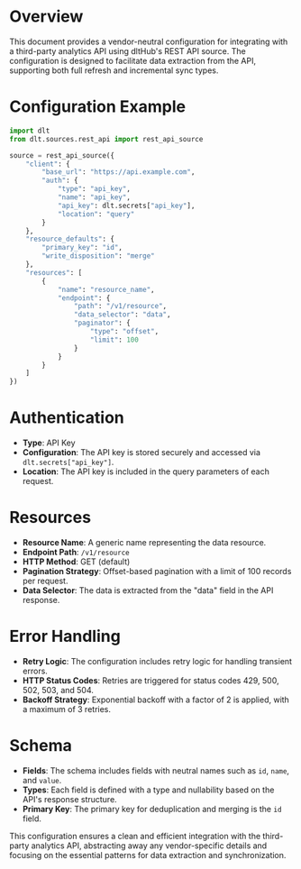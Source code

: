 # Overview

This document provides a vendor-neutral configuration for integrating with a third-party analytics API using dltHub's REST API source. The configuration is designed to facilitate data extraction from the API, supporting both full refresh and incremental sync types.

# Configuration Example

```python
import dlt
from dlt.sources.rest_api import rest_api_source

source = rest_api_source({
    "client": {
        "base_url": "https://api.example.com",
        "auth": {
            "type": "api_key",
            "name": "api_key",
            "api_key": dlt.secrets["api_key"],
            "location": "query"
        }
    },
    "resource_defaults": {
        "primary_key": "id",
        "write_disposition": "merge"
    },
    "resources": [
        {
            "name": "resource_name",
            "endpoint": {
                "path": "/v1/resource",
                "data_selector": "data",
                "paginator": {
                    "type": "offset",
                    "limit": 100
                }
            }
        }
    ]
})
```

# Authentication

- **Type**: API Key
- **Configuration**: The API key is stored securely and accessed via `dlt.secrets["api_key"]`.
- **Location**: The API key is included in the query parameters of each request.

# Resources

- **Resource Name**: A generic name representing the data resource.
- **Endpoint Path**: `/v1/resource`
- **HTTP Method**: GET (default)
- **Pagination Strategy**: Offset-based pagination with a limit of 100 records per request.
- **Data Selector**: The data is extracted from the "data" field in the API response.

# Error Handling

- **Retry Logic**: The configuration includes retry logic for handling transient errors.
- **HTTP Status Codes**: Retries are triggered for status codes 429, 500, 502, 503, and 504.
- **Backoff Strategy**: Exponential backoff with a factor of 2 is applied, with a maximum of 3 retries.

# Schema

- **Fields**: The schema includes fields with neutral names such as `id`, `name`, and `value`.
- **Types**: Each field is defined with a type and nullability based on the API's response structure.
- **Primary Key**: The primary key for deduplication and merging is the `id` field. 

This configuration ensures a clean and efficient integration with the third-party analytics API, abstracting away any vendor-specific details and focusing on the essential patterns for data extraction and synchronization.